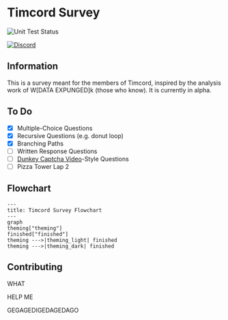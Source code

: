 # Timcord Survey

![Unit Test Status](https://img.shields.io/github/actions/workflow/status/ObjectsCountries/Timcord-Survey/unit_tests.yml?logo=nodedotjs&label=Unit%20Tests)

[![Discord](https://img.shields.io/badge/Discord-%235865F2.svg?style=for-the-badge&logo=discord&logoColor=white)](https://discord.gg/timotainment)

## Information

This is a survey meant for the members of Timcord, inspired by the analysis work of W\[DATA EXPUNGED]k (those who know). It is currently in alpha.

## To Do

* [x] Multiple-Choice Questions
* [x] Recursive Questions (e.g. donut loop)
* [x] Branching Paths
* [ ] Written Response Questions
* [ ] [Dunkey Captcha Video](https://www.youtube.com/watch?v=WqnXp6Saa8Y)-Style Questions
* [ ] Pizza Tower Lap 2

## Flowchart

```mermaid
---
title: Timcord Survey Flowchart
---
graph 
theming["theming"]
finished["finished"]
theming --->|theming_light| finished
theming --->|theming_dark| finished
```

## Contributing

WHAT

HELP ME

GEGAGEDIGEDAGEDAGO
